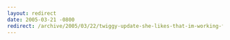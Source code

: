 ```yaml
---
layout: redirect
date: 2005-03-21 -0800
redirect: /archive/2005/03/22/twiggy-update-she-likes-that-im-working-from-home.aspx/
---
```

